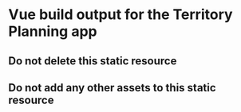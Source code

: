 # Vue build output for the Territory Planning app

## Do not delete this static resource
## Do not add any other assets to this static resource